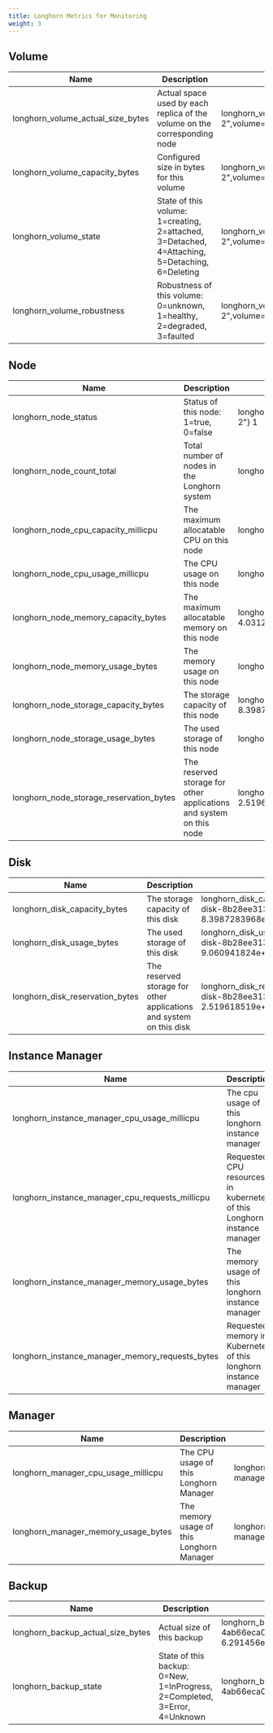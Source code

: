 ```yaml
---
title: Longhorn Metrics for Monitoring
weight: 3
---
```

## Volume

| Name | Description  | Example |
|---|---|---|
| longhorn_volume_actual_size_bytes | Actual space used by each replica of the volume on the corresponding node | longhorn_volume_actual_size_bytes{node="worker-2",volume="testvol"} 1.1917312e+08 |
| longhorn_volume_capacity_bytes | Configured size in bytes for this volume | longhorn_volume_capacity_bytes{node="worker-2",volume="testvol"} 6.442450944e+09 |
| longhorn_volume_state | State of this volume: 1=creating, 2=attached, 3=Detached, 4=Attaching, 5=Detaching, 6=Deleting | longhorn_volume_state{node="worker-2",volume="testvol"} 2 |
| longhorn_volume_robustness | Robustness of this volume: 0=unknown, 1=healthy, 2=degraded, 3=faulted  | longhorn_volume_robustness{node="worker-2",volume="testvol"} 1 |

## Node

| Name | Description  | Example |
|---|---|---|
| longhorn_node_status | Status of this node: 1=true, 0=false | longhorn_node_status{condition="ready",condition_reason="",node="worker-2"} 1 |
| longhorn_node_count_total | Total number of nodes in the Longhorn system | longhorn_node_count_total 4 |
| longhorn_node_cpu_capacity_millicpu | The maximum allocatable CPU on this node | longhorn_node_cpu_capacity_millicpu{node="worker-2"} 2000 |
| longhorn_node_cpu_usage_millicpu | The CPU usage on this node | longhorn_node_cpu_usage_millicpu{node="pworker-2"} 186 |
| longhorn_node_memory_capacity_bytes | The maximum allocatable memory on this node | longhorn_node_memory_capacity_bytes{node="worker-2"} 4.031229952e+09 |
| longhorn_node_memory_usage_bytes |  The memory usage on this node | longhorn_node_memory_usage_bytes{node="worker-2"} 1.833582592e+09 |
| longhorn_node_storage_capacity_bytes | The storage capacity of this node | longhorn_node_storage_capacity_bytes{node="worker-3"} 8.3987283968e+10 |
| longhorn_node_storage_usage_bytes | The used storage of this node | longhorn_node_storage_usage_bytes{node="worker-3"} 9.060941824e+09 |
| longhorn_node_storage_reservation_bytes | The reserved storage for other applications and system on this node | longhorn_node_storage_reservation_bytes{node="worker-3"} 2.519618519e+10 |

## Disk

| Name | Description  | Example |
|---|---|---|
| longhorn_disk_capacity_bytes | The storage capacity of this disk | longhorn_disk_capacity_bytes{disk="default-disk-8b28ee3134628183",node="worker-3"} 8.3987283968e+10 |
| longhorn_disk_usage_bytes | The used storage of this disk | longhorn_disk_usage_bytes{disk="default-disk-8b28ee3134628183",node="worker-3"} 9.060941824e+09 |
| longhorn_disk_reservation_bytes | The reserved storage for other applications and system on this disk | longhorn_disk_reservation_bytes{disk="default-disk-8b28ee3134628183",node="worker-3"} 2.519618519e+10 |

## Instance Manager

| Name | Description  | Example |
|---|---|---|
| longhorn_instance_manager_cpu_usage_millicpu |  The cpu usage of this longhorn instance manager | longhorn_instance_manager_cpu_usage_millicpu{instance_manager="instance-manager-e-2189ed13",instance_manager_type="engine",node="worker-2"} 80 |
| longhorn_instance_manager_cpu_requests_millicpu | Requested CPU resources in kubernetes of this Longhorn instance manager | longhorn_instance_manager_cpu_requests_millicpu{instance_manager="instance-manager-e-2189ed13",instance_manager_type="engine",node="worker-2"} 250 |
| longhorn_instance_manager_memory_usage_bytes | The memory usage of this longhorn instance manager | longhorn_instance_manager_memory_usage_bytes{instance_manager="instance-manager-e-2189ed13",instance_manager_type="engine",node="worker-2"} 2.4072192e+07 |
| longhorn_instance_manager_memory_requests_bytes | Requested memory in Kubernetes of this longhorn instance manager | longhorn_instance_manager_memory_requests_bytes{instance_manager="instance-manager-e-2189ed13",instance_manager_type="engine",node="worker-2"} 0 |

## Manager

| Name | Description  | Example |
|---|---|---|
| longhorn_manager_cpu_usage_millicpu |  The CPU usage of this Longhorn Manager | longhorn_manager_cpu_usage_millicpu{manager="longhorn-manager-5rx2n",node="worker-2"} 27 |
| longhorn_manager_memory_usage_bytes | The memory usage of this Longhorn Manager | longhorn_manager_memory_usage_bytes{manager="longhorn-manager-5rx2n",node="worker-2"} 2.6144768e+07|

## Backup

| Name | Description  | Example |
|---|---|---|
| longhorn_backup_actual_size_bytes | Actual size of this backup | longhorn_backup_actual_size_bytes{backup="backup-4ab66eca0d60473e",volume="testvol"} 6.291456e+07 |
| longhorn_backup_state | State of this backup: 0=New, 1=InProgress, 2=Completed, 3=Error, 4=Unknown | longhorn_backup_state{backup="backup-4ab66eca0d60473e",volume="testvol"} 2 |
